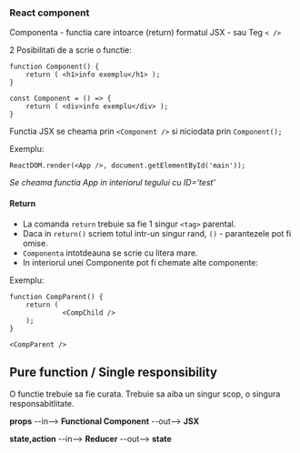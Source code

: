### React component

Componenta - functia care intoarce (return) formatul JSX - sau Teg `< />`

2 Posibilitati de a scrie o functie:

```flow js
function Component() {
	return ( <h1>info exemplu</h1> );
}
```

```flow js
const Component = () => {
	return ( <div>info exemplu</div> );
}
```
Functia JSX se cheama prin `<Component />` si niciodata prin `Component();`

Exemplu:

```
ReactDOM.render(<App />, document.getElementById('main'));  
```
*Se cheama functia App in interiorul tegului cu ID='test'*

#### Return

- La comanda `return` trebuie sa fie 1 singur `<tag>` parental. 
- Daca in `return()` scriem totul intr-un singur rand, `()` - parantezele pot fi omise.
- `Componenta` intotdeauna se scrie cu litera mare.
- In interiorul unei Componente pot fi chemate alte componente:

Exemplu:

```
function CompParent() {
	return ( 
             <CompChild />    
    );
}

<CompParent />
```

## Pure function / Single responsibility
O functie trebuie sa fie curata. Trebuie sa aiba un singur scop, o singura responsabitlitate.

**props** --in--> **Functional Component** --out--> **JSX**

**state,action** --in--> **Reducer** --out--> **state**